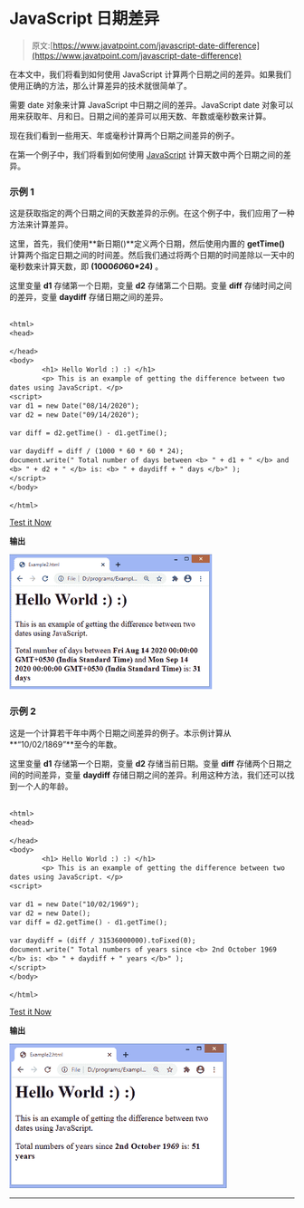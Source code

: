 # JavaScript 日期差异

> 原文:[https://www.javatpoint.com/javascript-date-difference](https://www.javatpoint.com/javascript-date-difference)

在本文中，我们将看到如何使用 JavaScript 计算两个日期之间的差异。如果我们使用正确的方法，那么计算差异的技术就很简单了。

需要 date 对象来计算 JavaScript 中日期之间的差异。JavaScript date 对象可以用来获取年、月和日。日期之间的差异可以用天数、年数或毫秒数来计算。

现在我们看到一些用天、年或毫秒计算两个日期之间差异的例子。

在第一个例子中，我们将看到如何使用 [JavaScript](https://www.javatpoint.com/javascript-tutorial) 计算天数中两个日期之间的差异。

### 示例 1

这是获取指定的两个日期之间的天数差异的示例。在这个例子中，我们应用了一种方法来计算差异。

这里，首先，我们使用**新日期()**定义两个日期，然后使用内置的 **getTime()** 计算两个指定日期之间的时间差。然后我们通过将两个日期的时间差除以一天中的毫秒数来计算天数，即 **(1000*60*60*24)** 。

这里变量 **d1** 存储第一个日期，变量 **d2** 存储第二个日期。变量 **diff** 存储时间之间的差异，变量 **daydiff** 存储日期之间的差异。

```

<html>   
<head>

</head>   
<body>   
        <h1> Hello World :) :) </h1>   
		<p> This is an example of getting the difference between two dates using JavaScript. </p>
<script>
var d1 = new Date("08/14/2020"); 
var d2 = new Date("09/14/2020"); 

var diff = d2.getTime() - d1.getTime(); 

var daydiff = diff / (1000 * 60 * 60 * 24); 
document.write(" Total number of days between <b> " + d1 + " </b> and <b> " + d2 + " </b> is: <b> " + daydiff + " days </b>" ); 
</script>
</body>   

</html>  

```

[Test it Now](https://www.javatpoint.com/oprweb/test.jsp?filename=javascript-date-difference1)

**输出**

![JavaScript date difference](img/57de2610da80e56897d4a1ae49ae1f61.png)

### 示例 2

这是一个计算若干年中两个日期之间差异的例子。本示例计算从**“10/02/1869”**至今的年数。

这里变量 **d1** 存储第一个日期，变量 **d2** 存储当前日期。变量 **diff** 存储两个日期之间的时间差异，变量 **daydiff** 存储日期之间的差异。利用这种方法，我们还可以找到一个人的年龄。

```

<html>   
<head>

</head>   
<body>   
        <h1> Hello World :) :) </h1>   
		<p> This is an example of getting the difference between two dates using JavaScript. </p>
<script>

var d1 = new Date("10/02/1969"); 
var d2 = new Date(); 
var diff = d2.getTime() - d1.getTime(); 

var daydiff = (diff / 31536000000).toFixed(0);   
document.write(" Total numbers of years since <b> 2nd October 1969 </b> is: <b> " + daydiff + " years </b>" ); 
</script>
</body>   

</html>  

```

[Test it Now](https://www.javatpoint.com/oprweb/test.jsp?filename=javascript-date-difference2)

**输出**

![JavaScript date difference](img/b36551810b01074fd5d664454b514ff1.png)

* * *